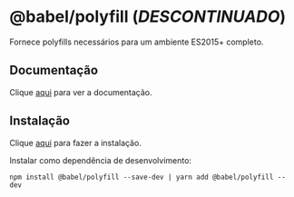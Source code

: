 # @babel/polyfill (_DESCONTINUADO_)

Fornece polyfills necessários para um ambiente ES2015+ completo.

## Documentação

Clique [aqui](https://github.com/babel/babel/tree/master/packages/babel-polyfill) para ver a documentação.

## Instalação

Clique [aqui](https://www.npmjs.com/package/@babel/polyfill) para fazer a instalação.

Instalar como dependência de desenvolvimento:

```
npm install @babel/polyfill --save-dev | yarn add @babel/polyfill --dev
```